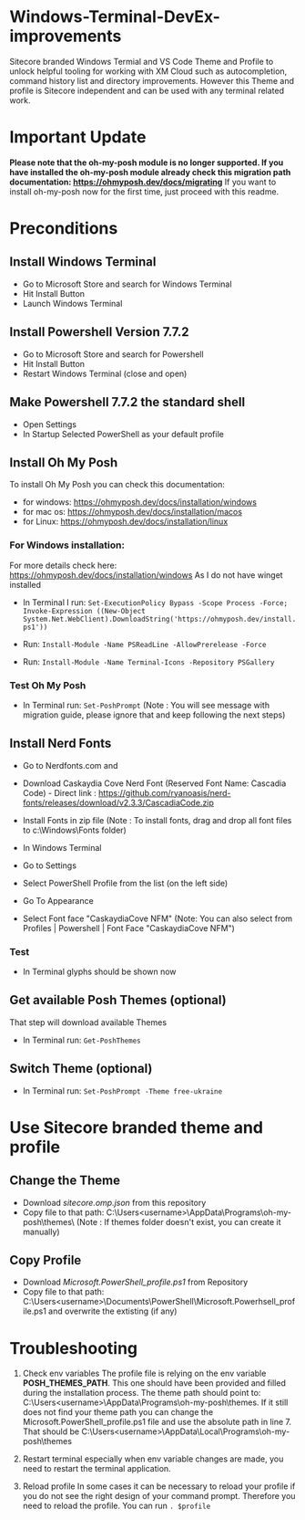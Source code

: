 # Windows-Terminal-DevEx-improvements
Sitecore branded Windows Termial and VS Code Theme and Profile to unlock helpful tooling for working with XM Cloud such as autocompletion, command history list and directory improvements. However this Theme and profile is Sitecore independent and can be used with any terminal related work.

# Important Update
**Please note that the oh-my-posh module is no longer supported. If you have installed the oh-my-posh module already check this migration path documentation: https://ohmyposh.dev/docs/migrating** If you want to install oh-my-posh now for the first time, just proceed with this readme.

# Preconditions

## Install Windows Terminal
- Go to Microsoft Store and search for Windows Terminal
- Hit Install Button
- Launch Windows Terminal

## Install Powershell Version 7.7.2
- Go to Microsoft Store and search for Powershell
- Hit Install Button
- Restart Windows Terminal (close and open)

## Make Powershell 7.7.2 the standard shell
- Open Settings
- In Startup Selected PowerShell as your default profile

## Install Oh My Posh
To install Oh My Posh you can check this documentation: 
- for windows: https://ohmyposh.dev/docs/installation/windows
- for mac os: https://ohmyposh.dev/docs/installation/macos
- for Linux: https://ohmyposh.dev/docs/installation/linux

### For Windows installation: 
For more details check here: https://ohmyposh.dev/docs/installation/windows 
As I do not have winget installed
- In Terminal I run: `Set-ExecutionPolicy Bypass -Scope Process -Force; Invoke-Expression ((New-Object System.Net.WebClient).DownloadString('https://ohmyposh.dev/install.ps1'))`

- Run: `Install-Module -Name PSReadLine -AllowPrerelease -Force`

- Run: `Install-Module -Name Terminal-Icons -Repository PSGallery`

### Test Oh My Posh

- In Terminal run: `Set-PoshPrompt` (Note : You will see message with migration guide, please ignore that and keep following the next steps)

## Install Nerd Fonts
- Go to Nerdfonts.com and
- Download Caskaydia Cove Nerd Font (Reserved Font Name: Cascadia Code) - Direct link : https://github.com/ryanoasis/nerd-fonts/releases/download/v2.3.3/CascadiaCode.zip
- Install Fonts in zip file (Note : To install fonts, drag and drop all font files to c:\Windows\Fonts folder)

- In Windows Terminal
- Go to Settings
- Select PowerShell Profile from the list (on the left side)
- Go To Appearance
- Select Font face "CaskaydiaCove NFM" (Note: You can also select from Profiles | Powershell | Font Face "CaskaydiaCove NFM")

### Test
- In Terminal glyphs should be shown now

## Get available Posh Themes (optional)
That step will download available Themes

- In Terminal run: `Get-PoshThemes`

## Switch Theme (optional)
- In Terminal run: `Set-PoshPrompt -Theme free-ukraine`

# Use Sitecore branded theme and profile

## Change the Theme 
- Download *sitecore.omp.json* from this repository 
- Copy file to that path: C:\Users\<username>\AppData\Programs\oh-my-posh\themes\ (Note : If themes folder doesn't exist, you can create it manually)

## Copy Profile
- Download *Microsoft.PowerShell_profile.ps1* from Repository
- Copy file to that path: C:\Users\<username>\Documents\PowerShell\Microsoft.Powerhsell_profile.ps1 and overwrite the extisting (if any)

# Troubleshooting

1. Check env variables
The profile file is relying on the env variable **POSH_THEMES_PATH**. This one should have been provided and filled during the installation process. The theme path should point to: C:\Users\<username>\AppData\Programs\oh-my-posh\themes. If it still does not find your theme path you can change the Microsoft.PowerShell_profile.ps1 file and use the absolute path in line 7. That should be C:\Users\<username>\AppData\Local\Programs\oh-my-posh\themes

2. Restart terminal
especially when env variable changes are made, you need to restart the terminal application.

3. Reload profile
In some cases it can be necessary to reload your profile if you do not see the right design of your command prompt. Therefore you need to reload the profile. You can run `. $profile`
